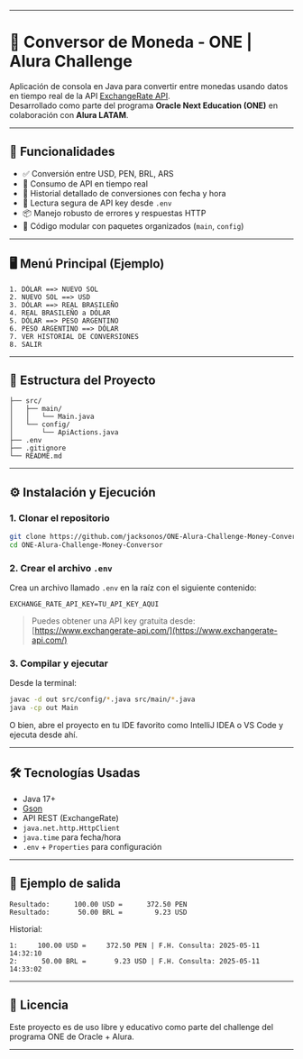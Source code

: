 
---

# 💱 Conversor de Moneda - ONE | Alura Challenge

Aplicación de consola en Java para convertir entre monedas usando datos en tiempo real de la API [ExchangeRate API](https://www.exchangerate-api.com/).  
Desarrollado como parte del programa **Oracle Next Education (ONE)** en colaboración con **Alura LATAM**.

---

## 🧩 Funcionalidades

- ✅ Conversión entre USD, PEN, BRL, ARS
- 📡 Consumo de API en tiempo real
- 📜 Historial detallado de conversiones con fecha y hora
- 🔐 Lectura segura de API key desde `.env`
- 📦 Manejo robusto de errores y respuestas HTTP
- 🧪 Código modular con paquetes organizados (`main`, `config`)

---

## 🖥️ Menú Principal (Ejemplo)

```
1. DÓLAR ==> NUEVO SOL
2. NUEVO SOL ==> USD
3. DÓLAR ==> REAL BRASILEÑO
4. REAL BRASILEÑO a DÓLAR
5. DÓLAR ==> PESO ARGENTINO
6. PESO ARGENTINO ==> DÓLAR
7. VER HISTORIAL DE CONVERSIONES
8. SALIR
```

---

## 📁 Estructura del Proyecto

```
├── src/
│   ├── main/
│   │   └── Main.java
│   └── config/
│       └── ApiActions.java
├── .env
├── .gitignore
└── README.md

````
---

## ⚙️ Instalación y Ejecución

### 1. Clonar el repositorio

```bash
git clone https://github.com/jacksonos/ONE-Alura-Challenge-Money-Conversor.git
cd ONE-Alura-Challenge-Money-Conversor
````

### 2. Crear el archivo `.env`

Crea un archivo llamado `.env` en la raíz con el siguiente contenido:

```
EXCHANGE_RATE_API_KEY=TU_API_KEY_AQUI
```

> Puedes obtener una API key gratuita desde: [https://www.exchangerate-api.com/](https://www.exchangerate-api.com/)

### 3. Compilar y ejecutar

Desde la terminal:

```bash
javac -d out src/config/*.java src/main/*.java
java -cp out Main
```

O bien, abre el proyecto en tu IDE favorito como IntelliJ IDEA o VS Code y ejecuta desde ahí.

---

## 🛠️ Tecnologías Usadas

* Java 17+
* [Gson](https://github.com/google/gson)
* API REST (ExchangeRate)
* `java.net.http.HttpClient`
* `java.time` para fecha/hora
* `.env` + `Properties` para configuración

---

## 📌 Ejemplo de salida

```
Resultado:      100.00 USD =      372.50 PEN
Resultado:       50.00 BRL =        9.23 USD
```

Historial:

```
1:     100.00 USD =     372.50 PEN | F.H. Consulta: 2025-05-11 14:32:10
2:      50.00 BRL =       9.23 USD | F.H. Consulta: 2025-05-11 14:33:02
```
---

## 📄 Licencia

Este proyecto es de uso libre y educativo como parte del challenge del programa ONE de Oracle + Alura.

---
